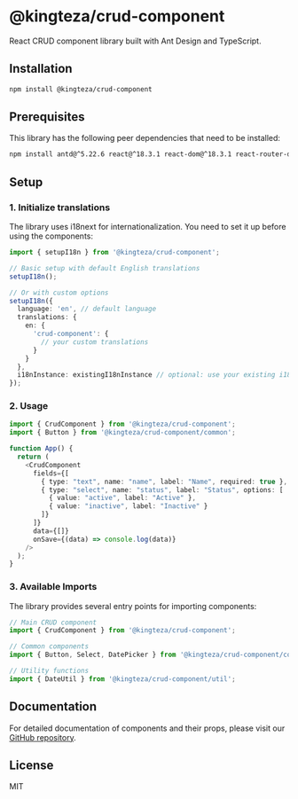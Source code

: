 # @kingteza/crud-component

React CRUD component library built with Ant Design and TypeScript.

## Installation

```bash
npm install @kingteza/crud-component
```

## Prerequisites

This library has the following peer dependencies that need to be installed:

```bash
npm install antd@^5.22.6 react@^18.3.1 react-dom@^18.3.1 react-router-dom@^7.0.0
```

## Setup

### 1. Initialize translations

The library uses i18next for internationalization. You need to set it up before using the components:

```typescript
import { setupI18n } from '@kingteza/crud-component';

// Basic setup with default English translations
setupI18n();

// Or with custom options
setupI18n({
  language: 'en', // default language
  translations: {
    en: {
      'crud-component': {
        // your custom translations
      }
    }
  },
  i18nInstance: existingI18nInstance // optional: use your existing i18n instance
});
```

### 2. Usage

```typescript
import { CrudComponent } from '@kingteza/crud-component';
import { Button } from '@kingteza/crud-component/common';

function App() {
  return (
    <CrudComponent
      fields={[
        { type: "text", name: "name", label: "Name", required: true },
        { type: "select", name: "status", label: "Status", options: [
          { value: "active", label: "Active" },
          { value: "inactive", label: "Inactive" }
        ]}
      ]}
      data={[]}
      onSave={(data) => console.log(data)}
    />
  );
}
```

### 3. Available Imports

The library provides several entry points for importing components:

```typescript
// Main CRUD component
import { CrudComponent } from '@kingteza/crud-component';

// Common components
import { Button, Select, DatePicker } from '@kingteza/crud-component/common';

// Utility functions
import { DateUtil } from '@kingteza/crud-component/util';
```

## Documentation

For detailed documentation of components and their props, please visit our [GitHub repository](https://github.com/kingteza/crud-component).

## License

MIT